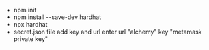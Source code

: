 * npm init
* npm install --save-dev hardhat
* npx hardhat
* secret.json file add key and url enter 
url "alchemy"
key "metamask private key"
